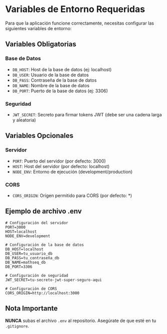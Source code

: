# Variables de Entorno Requeridas

Para que la aplicación funcione correctamente, necesitas configurar las siguientes variables de entorno:

## Variables Obligatorias

### Base de Datos
- `DB_HOST`: Host de la base de datos (ej: localhost)
- `DB_USER`: Usuario de la base de datos
- `DB_PASS`: Contraseña de la base de datos
- `DB_NAME`: Nombre de la base de datos
- `DB_PORT`: Puerto de la base de datos (ej: 3306)

### Seguridad
- `JWT_SECRET`: Secreto para firmar tokens JWT (debe ser una cadena larga y aleatoria)

## Variables Opcionales

### Servidor
- `PORT`: Puerto del servidor (por defecto: 3000)
- `HOST`: Host del servidor (por defecto: localhost)
- `NODE_ENV`: Entorno de ejecución (development/production)

### CORS
- `CORS_ORIGIN`: Origen permitido para CORS (por defecto: *)

## Ejemplo de archivo .env

```env
# Configuración del servidor
PORT=3000
HOST=localhost
NODE_ENV=development

# Configuración de la base de datos
DB_HOST=localhost
DB_USER=tu_usuario_db
DB_PASS=tu_contraseña_db
DB_NAME=mathseq_db
DB_PORT=3306

# Configuración de seguridad
JWT_SECRET=tu-secreto-jwt-super-seguro-aqui

# Configuración de CORS
CORS_ORIGIN=http://localhost:3000
```

## Nota Importante

**NUNCA** subas el archivo `.env` al repositorio. Asegúrate de que esté en tu `.gitignore`.
